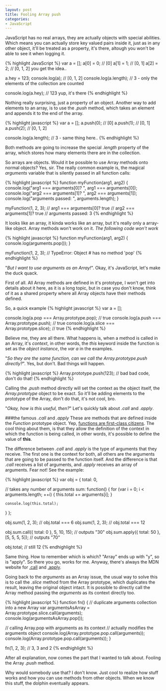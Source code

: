 ```yaml
---
layout: post
title: Fooling Array push
categories:
- JavaScript
---
```

JavaScript has no real arrays, they are actually objects with special abilities. Which means you can actually store key valued pairs inside it, just as in any other object, it'll be treated as a property, it's there, altough you won't be able to see it when logging it.

{% highlight JavaScript %}
var a = [];
a[0] = 0; // [0]
a[1] = 1; // [0, 1]
a[2] = 2; // [0, 1, 2] you get the idea..

a.hey = 123;
console.log(a);        // [0, 1, 2]
console.log(a.length); // 3 - only the elements of the collection are counted

console.log(a.hey);    // 123 yup, it's there
{% endhighlight %}

Nothing really surprising, just a property of an object. Another way to add elements to an array, is to use the _.push_ method, which takes an element and appends it to the end of the array.

{% highlight javascript %}
var a = [];
a.push(0); // [0]
a.push(1); // [0, 1]
a.push(2); // [0, 1, 2]

console.log(a.length); // 3 - same thing here..
{% endhighlight %}

Both methods are going to increase the special _.length_ property of the array, which stores how many elements there are in the collection.

So arrays are objects. Would it be possible to use Array methods onto normal objects? Yes, sir. The really common example is, the magical _arguments_ variable that is silently passed in all function calls:

{% highlight javascript %}
function myFunction(arg1, arg2) {
  console.log("arg1 === arguments[0]? ", arg1 === arguments[0]);
  console.log("arg2 === arguments[1]? ", arg2 === arguments[1]);
  console.log("arguments passed: ", arguments.length);
}

myFunction(1, 2, 3);
// arg1 === arguments[0]?  true
// arg2 === arguments[1]?  true
// arguments passed:  3
{% endhighlight %}

It looks like an array, it kinda works like an array, but it's really only a array-like object. Array methods won't work on it. _The following code won't work_

{% highlight javascript %}
function myFunction(arg1, arg2) {
  console.log(arguments.pop());
}

myFunction(1, 2, 3);
// TypeError: Object #<Object> has no method 'pop'
{% endhighlight %}

"_But I want to use arguments as an Array!_". Okay, it's JavaScript, let's make the duck quack.

First of all. All Array methods are defined in it's prototype, I won't get into details about it here, as it is a long topic, but in case you don't know, think of it as a shared property where all Array objects have their methods defined.

So, a quick example
{% highlight javascript %}
var a = [];

console.log(a.pop === Array.prototype.pop);     // true
console.log(a.push === Array.prototype.push);   // true
console.log(a.slice === Array.prototype.slice); // true
{% endhighlight %}

Believe me, they are all there. What happens is, when a method is called in an Array, it's _context_, in other words, the _this_ keyword inside the function is set as the _object instance_, the _var a_ in the examples.

"_So they are the same function, can we call the Array.prototype.push directly?_". Yes, but don't. Bad things will happen.

{% highlight javascript %}
Array.prototype.push(123); // bad bad code, don't do that!
{% endhighlight %}

Calling the _.push_ method directly will set the context as the object itself, the _Array.prototype_ object to be exact. So it'll be adding elements to the prototype of the Array, don't do that, it's not cool, bro.

"_Okay, how is this useful, then?_" Let's quickly talk about _.call_ and _.apply_.

###the famous _.call_ and _.apply_
These are methods that are defined inside the _Function_ prototype object. Yep, <a href="http://en.wikipedia.org/wiki/First-class_citizen" target="_blank">functions are first-class citizens</a>. The cool thing about them, is that they allow the definition of the context in which the function is being called, in other words, it's possible to define the value of **this**.

The difference between _.call_ and _.apply_ is the type of arguments that they receive. The first one is the context for both, all others are the arguments that are going to be passed to the function itself. And the difference is that _.call_ receives a list of arguments, and _.apply_ receives an array of arguments. Fear not! See the example:

{% highlight javascript %}
var obj = {
  total: 0,

  // takes any number of arguments
  sum: function() {
    for (var i = 0; i < arguments.length; ++i) {
      this.total += arguments[i];
    }

    console.log(this.total);
  }
};

obj.sum(1, 2, 3); // obj.total === 6
obj.sum(1, 2, 3); // obj.total === 12

obj.sum.call({ total: 0 }, 5, 10, 15);      // outputs "30"
obj.sum.apply({ total: 50 }, [5, 5, 5, 5]); // outputs "70"

obj.total; // still 12
{% endhighlight %}

Same thing. How to remember which is which? "Array" ends up with "y", so is "apply". So there you go, works for me. Anyway, there's always the MDN website for <a href="https://developer.mozilla.org/en-US/docs/Web/JavaScript/Reference/Global_Objects/Function/call" target="_blank">.call</a> and <a href="https://developer.mozilla.org/en-US/docs/Web/JavaScript/Reference/Global_Objects/Function/apply" target="_blank">.apply</a>.

Going back to the _arguments_ as an Array issue, the usual way to solve this is to call the _.slice_ method from the Array prototype, which duplicates the result, leaving the original object intact. It is possible to directly call the Array method passing the _arguments_ as its context directly too.

{% highlight javascript %}
function fn() {
  // duplicate arguments collection into a new Array
  var argumentsAsArray = Array.prototype.slice.call(arguments);
  console.log(argumentsAsArray.pop());

  // calling Array.pop with arguments as its context
  // actually modifies the arguments object
  console.log(Array.prototype.pop.call(arguments));
  console.log(Array.prototype.pop.call(arguments));
}

fn(1, 2, 3); // 3, 3 and 2
{% endhighlight %}

After all explanation, now comes the part that I wanted to talk about. Fooling the Array _.push_ method.

Why would somebody use that? I don't know. Just cool to realize how stuff works and how you can use methods from other objects. When we know this stuff, the dolphin eventually appears.





